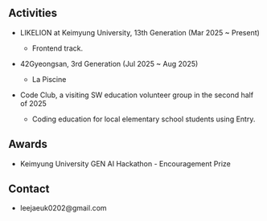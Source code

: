 ## Activities

- LIKELION at Keimyung University, 13th Generation (Mar 2025 ~ Present)

  - Frontend track.

- 42Gyeongsan, 3rd Generation (Jul 2025 ~ Aug 2025)

  - La Piscine
 
- Code Club, a visiting SW education volunteer group in the second half of 2025

  - Coding education for local elementary school students using Entry.

## Awards

- Keimyung University GEN AI Hackathon - Encouragement Prize

## Contact

- leejaeuk0202​@gmail.com

